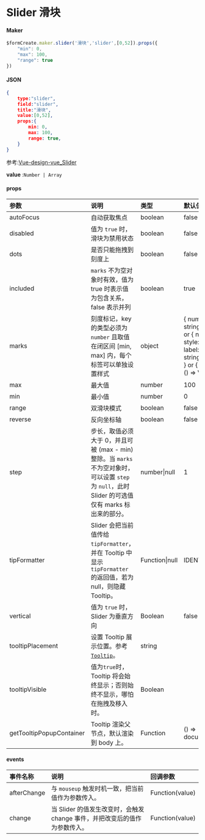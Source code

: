 # Slider 滑块

#### Maker
```js
$formCreate.maker.slider('滑块','slider',[0,52]).props({
    "min": 0,
    "max": 100,
    "range": true
})
```

#### JSON
```json
{
    type:"slider",
    field:"slider",
    title:"滑块",
    value:[0,52],
    props:{
        min: 0,
        max: 100,
        range: true,
    }
}
```


参考:[Vue-design-vue_Slider](https://www.antdv.com/components/slider-cn/)

**value** :`Number | Array`

#### props

| 参数                     | 说明                                                         | 类型           | 默认值                                                       |
| :----------------------- | :----------------------------------------------------------- | :------------- | :----------------------------------------------------------- |
| autoFocus                | 自动获取焦点                                                 | boolean        | false                                                        |
| disabled                 | 值为 `true` 时，滑块为禁用状态                               | boolean        | false                                                        |
| dots                     | 是否只能拖拽到刻度上                                         | boolean        | false                                                        |
| included                 | `marks` 不为空对象时有效，值为 true 时表示值为包含关系，false 表示并列 | boolean        | true                                                         |
| marks                    | 刻度标记，key 的类型必须为 `number` 且取值在闭区间 [min, max] 内，每个标签可以单独设置样式 | object         | { number: string\|VNode } or { number: { style: object, label: string\|VNode } } or { number: () => VNode } |
| max                      | 最大值                                                       | number         | 100                                                          |
| min                      | 最小值                                                       | number         | 0                                                            |
| range                    | 双滑块模式                                                   | boolean        | false                                                        |
| reverse                  | 反向坐标轴                                                   | boolean        | false                                                        |
| step                     | 步长，取值必须大于 0，并且可被 (max - min) 整除。当 `marks` 不为空对象时，可以设置 `step` 为 `null`，此时 Slider 的可选值仅有 marks 标出来的部分。 | number\|null   | 1                                                            |
| tipFormatter             | Slider 会把当前值传给 `tipFormatter`，并在 Tooltip 中显示 `tipFormatter` 的返回值，若为 null，则隐藏 Tooltip。 | Function\|null | IDENTITY                                                     |
| vertical                 | 值为 `true` 时，Slider 为垂直方向                            | Boolean        | false                                                        |
| tooltipPlacement         | 设置 Tooltip 展示位置。参考 [`Tooltip`](https://www.antdv.com/components/tooltip/)。 | string         |                                                              |
| tooltipVisible           | 值为`true`时，Tooltip 将会始终显示；否则始终不显示，哪怕在拖拽及移入时。 | Boolean        |                                                              |
| getTooltipPopupContainer | Tooltip 渲染父节点，默认渲染到 body 上。                     | Function       | () => document.body                                          |



#### events

| 事件名称    | 说明                                                         | 回调参数        |
| :---------- | :----------------------------------------------------------- | :-------------- |
| afterChange | 与 `mouseup` 触发时机一致，把当前值作为参数传入。            | Function(value) |
| change      | 当 Slider 的值发生改变时，会触发 change 事件，并把改变后的值作为参数传入。 | Function(value) |


